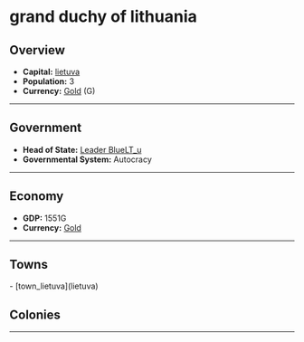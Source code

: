 # <!--NAME-->grand duchy of lithuania<!--NAME-->

## Overview

- **Capital:** <!--CAPITAL_LINK-->[lietuva](town_lietuva)<!--CAPITAL_LINK-->
- **Population:** <!--POPULATION-->3<!--POPULATION-->
- **Currency:** <!--CURRENCY_LINK-->[Gold](currency_Gold)<!--CURRENCY_LINK--> (<!--CURRENCY_ABV-->G<!--CURRENCY_ABV-->)

---

## Government

- **Head of State:** <!--LEADER_TITLE_LINK-->[Leader BlueLT_u](user_BlueLT_u)<!--LEADER_TITLE_LINK-->
- **Governmental System:** <!--GOVERNMENT-->Autocracy<!--GOVERNMENT-->

---

## Economy

- **GDP:** <!--GDP-->1551G<!--GDP-->
- **Currency:** <!--CURRENCY_LINK-->[Gold](currency_Gold)<!--CURRENCY_LINK-->

---

## Towns

<!--TOWNS-->- [town_lietuva](lietuva)<!--TOWNS-->

## Colonies

<!--COLONIES--><!--COLONIES-->

---